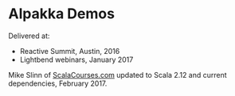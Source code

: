 # Alpakka Demos

Delivered at:
  - Reactive Summit, Austin, 2016
  - Lightbend webinars, January 2017

Mike Slinn of [ScalaCourses.com](https://www.ScalaCourses.com) updated to Scala 2.12 and current dependencies, February 2017.
